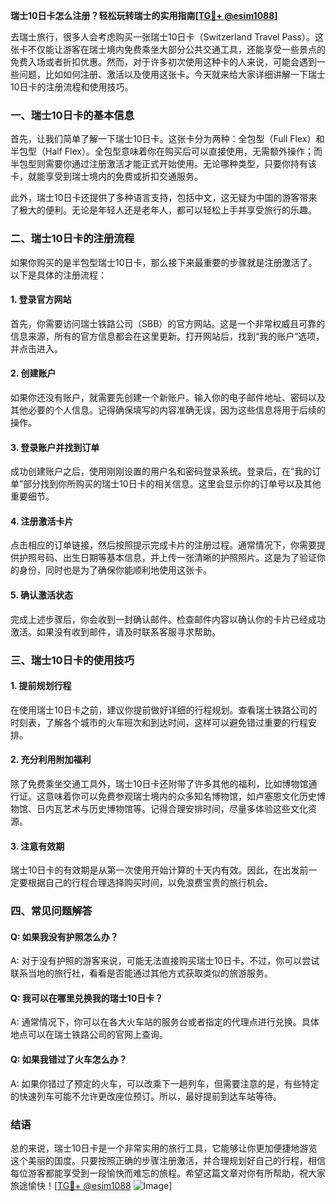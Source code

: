 **瑞士10日卡怎么注册？轻松玩转瑞士的实用指南[[TG💪+ @esim1088](https://t.me/s/esim1088)]**

去瑞士旅行，很多人会考虑购买一张瑞士10日卡（Switzerland Travel Pass）。这张卡不仅能让游客在瑞士境内免费乘坐大部分公共交通工具，还能享受一些景点的免费入场或者折扣优惠。然而，对于许多初次使用这种卡的人来说，可能会遇到一些问题，比如如何注册、激活以及使用这张卡。今天就来给大家详细讲解一下瑞士10日卡的注册流程和使用技巧。

### 一、瑞士10日卡的基本信息

首先，让我们简单了解一下瑞士10日卡。这张卡分为两种：全包型（Full Flex）和半包型（Half Flex）。全包型意味着你在购买后可以直接使用，无需额外操作；而半包型则需要你通过注册激活才能正式开始使用。无论哪种类型，只要你持有该卡，就能享受到瑞士境内的免费或折扣交通服务。

此外，瑞士10日卡还提供了多种语言支持，包括中文，这无疑为中国的游客带来了极大的便利。无论是年轻人还是老年人，都可以轻松上手并享受旅行的乐趣。

### 二、瑞士10日卡的注册流程

如果你购买的是半包型瑞士10日卡，那么接下来最重要的步骤就是注册激活了。以下是具体的注册流程：

#### 1. 登录官方网站
首先，你需要访问瑞士铁路公司（SBB）的官方网站。这是一个非常权威且可靠的信息来源，所有的官方信息都会在这里更新。打开网站后，找到“我的账户”选项，并点击进入。

#### 2. 创建账户
如果你还没有账户，就需要先创建一个新账户。输入你的电子邮件地址、密码以及其他必要的个人信息。记得确保填写的内容准确无误，因为这些信息将用于后续的操作。

#### 3. 登录账户并找到订单
成功创建账户之后，使用刚刚设置的用户名和密码登录系统。登录后，在“我的订单”部分找到你所购买的瑞士10日卡的相关信息。这里会显示你的订单号以及其他重要细节。

#### 4. 注册激活卡片
点击相应的订单链接，然后按照提示完成卡片的注册过程。通常情况下，你需要提供护照号码、出生日期等基本信息，并上传一张清晰的护照照片。这是为了验证你的身份，同时也是为了确保你能顺利地使用这张卡。

#### 5. 确认激活状态
完成上述步骤后，你会收到一封确认邮件。检查邮件内容以确认你的卡片已经成功激活。如果没有收到邮件，请及时联系客服寻求帮助。

### 三、瑞士10日卡的使用技巧

#### 1. 提前规划行程
在使用瑞士10日卡之前，建议你提前做好详细的行程规划。查看瑞士铁路公司的时刻表，了解各个城市的火车班次和到达时间，这样可以避免错过重要的行程安排。

#### 2. 充分利用附加福利
除了免费乘坐交通工具外，瑞士10日卡还附带了许多其他的福利，比如博物馆通行证。这意味着你可以免费参观瑞士境内的众多知名博物馆，如卢塞恩文化历史博物馆、日内瓦艺术与历史博物馆等。记得合理安排时间，尽量多体验这些文化资源。

#### 3. 注意有效期
瑞士10日卡的有效期是从第一次使用开始计算的十天内有效。因此，在出发前一定要根据自己的行程合理选择购买时间，以免浪费宝贵的旅行机会。

### 四、常见问题解答

#### Q: 如果我没有护照怎么办？
A: 对于没有护照的游客来说，可能无法直接购买瑞士10日卡。不过，你可以尝试联系当地的旅行社，看看是否能通过其他方式获取类似的旅游服务。

#### Q: 我可以在哪里兑换我的瑞士10日卡？
A: 通常情况下，你可以在各大火车站的服务台或者指定的代理点进行兑换。具体地点可以在瑞士铁路公司的官网上查询。

#### Q: 如果我错过了火车怎么办？
A: 如果你错过了预定的火车，可以改乘下一趟列车，但需要注意的是，有些特定的快速列车可能不允许更改座位预订。所以，最好提前到达车站等待。

### 结语

总的来说，瑞士10日卡是一个非常实用的旅行工具，它能够让你更加便捷地游览这个美丽的国度。只要按照正确的步骤注册激活，并合理规划好自己的行程，相信每位游客都能享受到一段愉快而难忘的旅程。希望这篇文章对你有所帮助，祝大家旅途愉快！[[TG💪+ @esim1088](https://t.me/s/esim1088) ![Image](https://i.postimg.cc/4NQfJmqS/Snipaste-2025-05-13-00-14-12.png)]